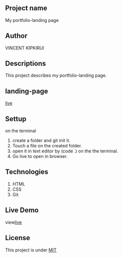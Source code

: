 ## Project name
My portfolio-landing page
## Author
VINCENT KIPKIRUI 
## Descriptions
This project describes my portfolio-landing page.
## landing-page
[live](https://www.figma.com/file/yUwqK21Oug0DiNdGgCQb5M/Untitled?node-id=0%3A1)
## Settup
on the terminal
1. create a folder and git init it.
2. Touch a file on the created folder.
3. open it in text editor by (code .) on the the terminal.
4. Go live to open in browser.



## Technologies
1. HTML
2. CSS 
3. Git
## Live Demo
view[live](https://jepkess.github.io/My-Portfolio-/)

## License
This project is under [MIT](LICENCE.md)


